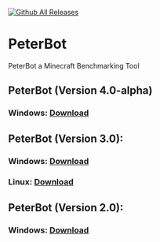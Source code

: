 [![Github All Releases](https://img.shields.io/github/downloads/peter12908/PeterBOT/total.svg)]()
<html>
  <head>
  </head>
  <body>
    <h1>PeterBot</h1>

PeterBot a Minecraft Benchmarking Tool

<h2>PeterBot (Version 4.0-alpha)</h2>
<h3>Windows: <a href="https://github.com/peter12908/PeterBOT/releases/download/v4.0-alpha/PeterBot-win32-x64.zip">Download</a></h3>

<h2>PeterBot (Version 3.0):</h2>
<h3>Windows: <a href="https://workupload.com/file/w8NzX5Y4">Download</a></h3>
<h3>Linux: <a href="https://workupload.com/file/rLCJTZqb">Download</a></h3>

<h2>PeterBot (Version 2.0):</h2>
<h3>Windows: <a href="https://workupload.com/file/zYTxdNcG">Download</a></h3>
</body>
</html>
